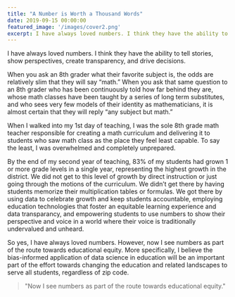 ```yaml
---
title: "A Number is Worth a Thousand Words"
date: 2019-09-15 00:00:00
featured_image: '/images/cover2.png'
excerpt: I have always loved numbers. I think they have the ability to tell stories, show perspectives, create transparency, and drive decisions... 
---
```


<!-- ![](/images/equity.png) -->

I have always loved numbers. I think they have the ability to tell stories, show perspectives, create transparency, and drive decisions. 

When you ask an 8th grader what their favorite subject is, the odds are relatively slim that they will say “math.” When you ask that same question to an 8th grader who has been continuously told how far behind they are, whose math classes have been taught by a series of long term substitutes, and who sees very few models of their identity as mathematicians, it is almost certain that they will reply “any subject but math.” 

When I walked into my 1st day of teaching, I was the sole 8th grade math teacher responsible for creating a math curriculum and delivering it to students who saw math class as the place they feel least capable. To say the least, I was overwhelmed and completely unprepared. 

By the end of my second year of teaching, 83% of my students had grown 1 or more grade levels in a single year, representing the highest growth in the district. We did not get to this level of growth by direct instruction or just going through the motions of the curriculum. We didn’t get there by having students memorize their multiplication tables or formulas. We got there by using data to celebrate growth and keep students accountable, employing education technologies that foster an equitable learning experience and data transparancy, and empowering students to use numbers to show their perspective and voice in a world where their voice is traditionally undervalued and unheard. 

So yes, I have always loved numbers. However, now I see numbers as part of the route towards educational equity. More specifically, I believe the bias-informed application of data science in education will be an important part of the effort towards changing the education and related landscapes to serve all students, regardless of zip code. 

> "Now I see numbers as part of the route towards educational equity."